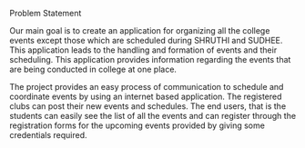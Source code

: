 Problem Statement

Our main goal is to create an application for organizing all the college events except those which are scheduled during SHRUTHI and SUDHEE. This application leads to the handling and formation of events and their scheduling. This application provides information regarding the events that are being
conducted in college at one place.

The project provides an easy process of communication to schedule and coordinate events by using an internet based application. The registered clubs can post their new events and schedules. The end users, that is the students can easily see the list of all the events and can register through the registration forms for the upcoming events provided by giving some credentials required.